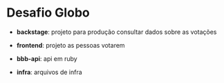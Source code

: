 # Desafio Globo

- **backstage**: projeto para produção consultar dados sobre as votações

- **frontend**: projeto as pessoas votarem

- **bbb-api**: api em ruby

- **infra**: arquivos de infra